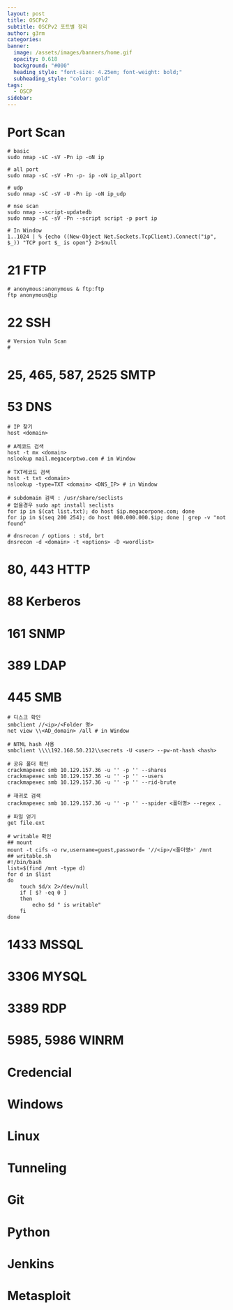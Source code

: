 ```yaml
---
layout: post
title: OSCPv2
subtitle: OSCPv2 포트별 정리
author: g3rm
categories: 
banner:
  image: /assets/images/banners/home.gif
  opacity: 0.618
  background: "#000"
  heading_style: "font-size: 4.25em; font-weight: bold;"
  subheading_style: "color: gold"
tags:
  - OSCP
sidebar:
---
```


# Port Scan
```shell
# basic
sudo nmap -sC -sV -Pn ip -oN ip

# all port 
sudo nmap -sC -sV -Pn -p- ip -oN ip_allport

# udp
sudo nmap -sC -sV -U -Pn ip -oN ip_udp

# nse scan
sudo nmap --script-updatedb
sudo nmap -sC -sV -Pn --script script -p port ip

# In Window
1..1024 | % {echo ((New-Object Net.Sockets.TcpClient).Connect("ip", $_)) "TCP port $_ is open"} 2>$null
```

# 21 FTP
```shell
# anonymous:anonymous & ftp:ftp
ftp anonymous@ip
```
# 22 SSH
```shell
# Version Vuln Scan
# 
```

# 25, 465, 587, 2525 SMTP

# 53 DNS
```shell
# IP 찾기
host <domain>

# A레코드 검색
host -t mx <domain>
nslookup mail.megacorptwo.com # in Window

# TXT레코드 검색
host -t txt <domain>
nslookup -type=TXT <domain> <DNS_IP> # in Window

# subdomain 검색 : /usr/share/seclists 
# 없을경우 sudo apt install seclists
for ip in $(cat list.txt); do host $ip.megacorpone.com; done
for ip in $(seq 200 254); do host 000.000.000.$ip; done | grep -v "not found"

# dnsrecon / options : std, brt
dnsrecon -d <domain> -t <options> -D <wordlist>
```

# 80, 443 HTTP

# 88 Kerberos

# 161 SNMP

# 389 LDAP

# 445 SMB
```shell
# 디스크 확인
smbclient //<ip>/<Folder 명>
net view \\<AD_domain> /all # in Window

# NTML hash 사용
smbclient \\\\192.168.50.212\\secrets -U <user> --pw-nt-hash <hash>

# 공유 폴더 확인
crackmapexec smb 10.129.157.36 -u '' -p '' --shares
crackmapexec smb 10.129.157.36 -u '' -p '' --users
crackmapexec smb 10.129.157.36 -u '' -p '' --rid-brute

# 재귀로 검색
crackmapexec smb 10.129.157.36 -u '' -p '' --spider <폴더명> --regex .

# 파일 얻기
get file.ext

# writable 확인
## mount
mount -t cifs -o rw,username=guest,password= '//<ip>/<폴더명>' /mnt
## writable.sh
#!/bin/bash
list=$(find /mnt -type d)
for d in $list
do
	touch $d/x 2>/dev/null
	if [ $? -eq 0 ]
	then
		echo $d " is writable"
	fi
done
```

# 1433 MSSQL

# 3306 MYSQL

# 3389 RDP

# 5985, 5986 WINRM

# Credencial

# Windows

# Linux

# Tunneling

# Git

# Python

# Jenkins

# Metasploit

